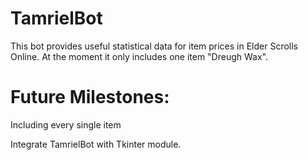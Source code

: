 # TamrielBot
This bot provides useful statistical data for item prices in Elder Scrolls Online.
At the moment it only includes one item "Dreugh Wax".

# Future Milestones:
Including every single item
<p>Integrate TamrielBot with Tkinter module.
